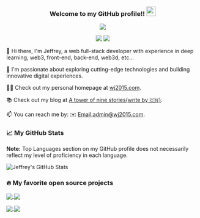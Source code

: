 <!--
**wangerzi/wangerzi** is a ✨ _special_ ✨ repository because its `README.md` (this file) appears on your GitHub profile.

Here are some ideas to get you started:

- 🔭 I’m currently working on ...
- 🌱 I’m currently learning ...
- 👯 I’m looking to collaborate on ...
- 🤔 I’m looking for help with ...
- 💬 Ask me about ...
- 📫 How to reach me: ...
- 😄 Pronouns: ...
- ⚡ Fun fact: ...
-->
<h3 align="center">
    Welcome to my GitHub profile!!
    <img src="https://media.giphy.com/media/hvRJCLFzcasrR4ia7z/giphy.gif" width="25px">
</h3>

<p align="center">
    <img src="https://readme-typing-svg.herokuapp.com?color=e65e2a&width=380&height=45&center=true&lines=Action+speak+louder+than+words;Full+Stack+developer;Live+well,+love+lots;">
</p>

<p align="center">
  <img src="https://img.shields.io/badge/gender-%F0%9F%A4%B5 gentleman-critical">
  <a href="https://blog.wj2015.com" target="_blank"><img src="https://img.shields.io/badge/website-blog.wj2015.com-skyblue"></a>
</p>

👋 Hi there, I'm Jeffrey, a web full-stack developer with experience in deep learning, web3, front-end, back-end, web3d, etc...

💖 I'm passionate about exploring cutting-edge technologies and building innovative digital experiences.

🧑‍💻 Check out my personal homepage at [wj2015.com](https://www.wj2015.com).

📚 Check out my blog at [A tower of nine stories(write by 🇨🇳)](https://blog.wj2015.com).

📫 You can reach me by: ✉️ [Email:admin@wj2015.com](mailto:admin@wj2015.com).


<h3>
  📈 My GitHub Stats
</h3>
<b>Note:</b> Top Languages section on my GitHub profile does not necessarily reflect my level of proficiency in each language.
<p>
  <img src="https://github-readme-stats.vercel.app/api/?username=wangerzi&theme=transparent&show_icons=true&count_private=true" alt="Jeffrey's GitHub Stats">
</p>

<h3>
  🔥 My favorite open source projects
</h3>

<!-- GitHub Extra Pins - https://github.com/anuraghazra/github-readme-stats -->
<p>
   <a href="https://github.com/Scintirete/Scintirete">
    <img align="center" src="https://github-readme-stats.vercel.app/api/pin/?username=Scintirete&repo=Scintirete&show_owner=true&theme=transparent" />
  </a>
    <a href="https://github.com/LiberSonora/LiberSonora">
    <img align="center" src="https://github-readme-stats.vercel.app/api/pin/?username=LiberSonora&repo=LiberSonora&show_owner=true&theme=transparent" />
  </a>
</p>
<p>
    <a href="https://github.com/wangerzi/layui-excel">
    <img align="center" src="https://github-readme-stats.vercel.app/api/pin/?username=wangerzi&repo=layui-excel&show_owner=true&theme=transparent" />
  </a>
  <a href="https://github.com/wangerzi/3d-model-convert-to-gltf">
    <img align="center" src="https://github-readme-stats.vercel.app/api/pin/?username=wangerzi&repo=3d-model-convert-to-gltf&show_owner=true&theme=transparent" />
  </a>
</p>
